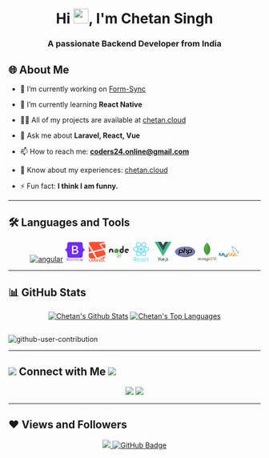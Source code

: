 
<h1 align="center">Hi <img src="https://raw.githubusercontent.com/MartinHeinz/MartinHeinz/master/wave.gif" width="30px" height="30px">, I'm Chetan Singh</h1>

<h3 align="center">A passionate Backend Developer from India</h3>

## 🌐 About Me
- 🔭 I’m currently working on [Form-Sync](https://form-sync.cloud/)

- 🌱 I’m currently learning **React Native**

- 👨‍💻 All of my projects are available at [chetan.cloud](https://chetan.cloud)

- 💬 Ask me about **Laravel, React, Vue**

- 📫 How to reach me: **coders24.online@gmail.com**

- 📄 Know about my experiences: [chetan.cloud](https://chetan.cloud)

- ⚡ Fun fact: **I think I am funny.**

---

## 🛠️ Languages and Tools
<div align="center">
  <a href="https://angular.io" target="_blank" rel="noreferrer"><img src="https://angular.io/assets/images/logos/angular/angular.svg" alt="angular" width="40" height="40"></a>
  <a href="https://getbootstrap.com" target="_blank" rel="noreferrer"><img src="https://raw.githubusercontent.com/devicons/devicon/master/icons/bootstrap/bootstrap-plain-wordmark.svg" alt="bootstrap" width="40" height="40"></a>
  <a href="https://laravel.com/" target="_blank" rel="noreferrer"><img src="https://raw.githubusercontent.com/devicons/devicon/master/icons/laravel/laravel-plain-wordmark.svg" alt="laravel" width="40" height="40"></a>
  <a href="https://nodejs.org" target="_blank" rel="noreferrer"><img src="https://raw.githubusercontent.com/devicons/devicon/master/icons/nodejs/nodejs-original-wordmark.svg" alt="nodejs" width="40" height="40"></a>
  <a href="https://reactjs.org/" target="_blank" rel="noreferrer"><img src="https://raw.githubusercontent.com/devicons/devicon/master/icons/react/react-original-wordmark.svg" alt="react" width="40" height="40"></a>
  <a href="https://vuejs.org/" target="_blank" rel="noreferrer"><img src="https://raw.githubusercontent.com/devicons/devicon/master/icons/vuejs/vuejs-original-wordmark.svg" alt="vuejs" width="40" height="40"></a>
  <a href="https://www.php.net" target="_blank" rel="noreferrer"><img src="https://raw.githubusercontent.com/devicons/devicon/master/icons/php/php-original.svg" alt="php" width="40" height="40"></a>
  <a href="https://www.mongodb.com/" target="_blank" rel="noreferrer"><img src="https://raw.githubusercontent.com/devicons/devicon/master/icons/mongodb/mongodb-original-wordmark.svg" alt="mongodb" width="40" height="40"></a>
  <a href="https://www.mysql.com/" target="_blank" rel="noreferrer"><img src="https://raw.githubusercontent.com/devicons/devicon/master/icons/mysql/mysql-original-wordmark.svg" alt="mysql" width="40" height="40"></a>
</div>

---

## 📊 GitHub Stats
<div align="center">
  <a href="https://github.com/webeechetan/github-readme-stats"><img height="165em" alt="Chetan's Github Stats" src="https://github-readme-stats.vercel.app/api?username=webeechetan&theme=blueberry&hide_border=false&include_all_commits=true&count_private=true" /></a>
  <a href="https://github.com/webeechetan/github-readme-stats"><img height="165em" alt="Chetan's Top Languages" src="https://github-readme-stats.vercel.app/api/top-langs/?username=webeechetan&theme=blueberry&hide_border=false&include_all_commits=true&count_private=true&layout=compact"/></a>
</div>

##
![github-user-contribution](https://user-images.githubusercontent.com/66480577/200155724-1cf6e351-df60-4b2b-83ce-78a3601d5661.svg)

---

## <img src="https://raw.githubusercontent.com/ShahriarShafin/ShahriarShafin/main/Assets/handshake.gif" width="50"/> Connect with Me <img src="https://raw.githubusercontent.com/ShahriarShafin/ShahriarShafin/main/Assets/handshake.gif" width="50"/>

<div align="center">
  <a href="mailto:coders24.online@gmail.com"><img src="https://img.shields.io/badge/-Gmail-%23333?style=for-the-badge&logo=gmail&logoColor=white" target="_blank"></a>
  <a href="https://linkedin.com/in/webeechetan" target="_blank"><img src="https://img.shields.io/badge/-LinkedIn-%230077B5?style=for-the-badge&logo=linkedin&logoColor=white" target="_blank"></a>
</div>

---

## ❤ Views and Followers
<div align="center">
	<a href="https://github.com/webeechetan/github-profile-views-counter">
		<img src="https://komarev.com/ghpvc/?username=webeechetan">
	</a>
	<a href="https://github.com/webeechetan?tab=followers"><img src="https://img.shields.io/github/followers/webeechetan?label=Followers&style=social" alt="GitHub Badge"></a>
</div>
